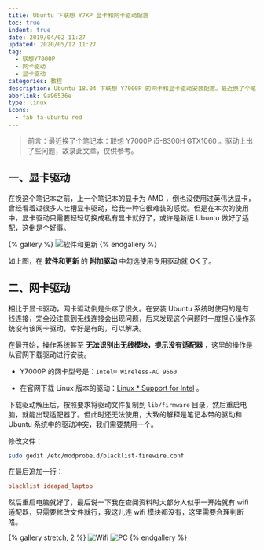 ```yaml
---
title: Ubuntu 下联想 Y7KP 显卡和网卡驱动配置
toc: true
indent: true
date: 2019/04/02 11:27
updated: 2020/05/12 11:27
tag:
  - 联想Y7000P
  - 网卡驱动
  - 显卡驱动
categories: 教程
description: Ubuntu 18.04 下联想 Y7000P 的网卡和显卡驱动安装配置。最近换了个笔记本：联想 Y7000P i5-8300H GTX1060 。驱动上出了些问题，故录此文章，仅供参考。
abbrlink: 9a96536e
type: linux
icons:
  - fab fa-ubuntu red
---
```


> 前言：最近换了个笔记本：联想 Y7000P i5-8300H GTX1060 。驱动上出了些问题，故录此文章，仅供参考。

## 一、显卡驱动

在换这个笔记本之前，上一个笔记本的显卡为 AMD ，倒也没使用过英伟达显卡，曾经看着过很多人吐槽显卡驱动，给我一种它很难装的感觉。但是在本次的使用中，显卡驱动只需要轻轻切换成私有显卡就好了，或许是新版 Ubuntu 做好了适配，这倒是个好事。

{% gallery %}
![软件和更新](/img/article/Ubuntu18.04Y7KP/szyink-20190402142329-522x452.png)
{% endgallery %}

如上图，在 **软件和更新** 的 **附加驱动** 中勾选使用专用驱动就 OK 了。

## 二、网卡驱动

相比于显卡驱动，网卡驱动倒是头疼了很久。在安装 Ubuntu 系统时使用的是有线连接，完全没注意到无线连接会出现问题，后来发现这个问题时一度担心操作系统没有该网卡驱动，幸好是有的，可以解决。

在最开始，操作系统甚至 **无法识别出无线模块，提示没有适配器** ，这里的操作是从官网下载驱动进行安装。

- Y7000P 的网卡型号是：`Intel® Wireless-AC 9560`

- 在官网下载 Linux 版本的驱动：[Linux * Support for Intel](https://www.intel.com/content/www/us/en/support/articles/000005511/network-and-i-o/wireless-networking.html) 。

下载驱动解压后，按照要求将驱动文件复制到 `lib/firmware` 目录，然后重启电脑，就能出现适配器了。但此时还无法使用，大致的解释是笔记本带的驱动和 Ubuntu 系统中的驱动冲突，我们需要禁用一个。

修改文件：

```sh
sudo gedit /etc/modprobe.d/blacklist-firewire.conf
```

在最后追加一行：

```conf
blacklist ideapad_laptop
```

然后重启电脑就好了，最后说一下我在查阅资料时大部分人似乎一开始就有 wifi 适配器，只需要修改文件就行，我这儿连 wifi 模块都没有，这里需要合理判断咯。

{% gallery stretch, 2 %}
![Wifi](/img/article/Ubuntu18.04Y7KP/szyink-20190402144556-980x708.png)
![PC](/img/article/Ubuntu18.04Y7KP/szyink-20190402144606-980x708.png)
{% endgallery %}
